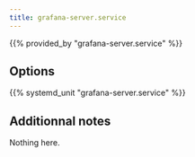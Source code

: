 ```yaml
---
title: grafana-server.service
---
```


{{% provided_by "grafana-server.service" %}}

## Options

{{% systemd_unit "grafana-server.service" %}}

## Additionnal notes

Nothing here.